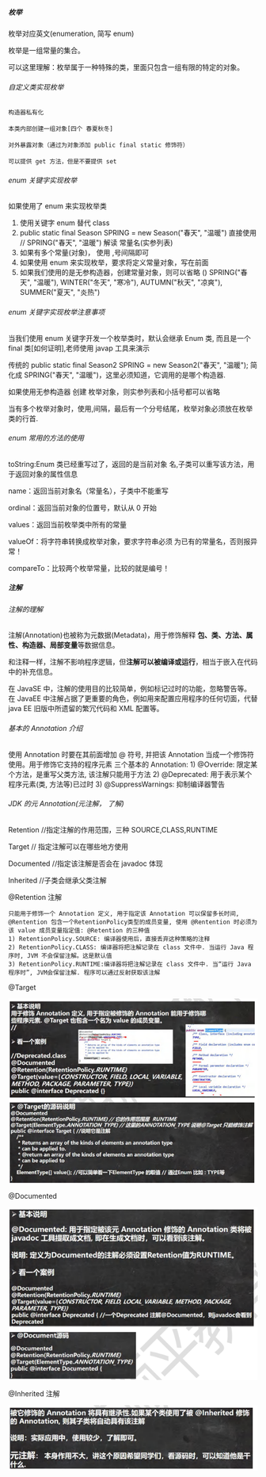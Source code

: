##### 枚举

枚举对应英文(enumeration, 简写 enum)

枚举是一组常量的集合。

可以这里理解：枚举属于一种特殊的类，里面只包含一组有限的特定的对象。

###### 自定义类实现枚举

```
构造器私有化

本类内部创建一组对象[四个 春夏秋冬]

对外暴露对象（通过为对象添加 public final static 修饰符）

可以提供 get 方法，但是不要提供 set
```

###### enum 关键字实现枚举

如果使用了 enum 来实现枚举类

1. 使用关键字 enum 替代 class
2. public static final Season SPRING = new Season("春天", "温暖") 直接使用 // SPRING("春天", "温暖") 解读 常量名(实参列表)
3. 如果有多个常量(对象)， 使用 ,号间隔即可
4. 如果使用 enum 来实现枚举，要求将定义常量对象，写在前面
5. 如果我们使用的是无参构造器，创建常量对象，则可以省略 () SPRING("春天", "温暖"), WINTER("冬天", "寒冷"), AUTUMN("秋天", "凉爽"), SUMMER("夏天", "炎热")

###### enum 关键字实现枚举注意事项

当我们使用 enum 关键字开发一个枚举类时，默认会继承 Enum 类, 而且是一个 final 类[如何证明],老师使用 javap 工具来演示

传统的 public static final Season2 SPRING = new Season2("春天", "温暖"); 简化成 SPRING("春天", "温暖")，这里必须知道，它调用的是哪个构造器.

如果使用无参构造器 创建 枚举对象，则实参列表和小括号都可以省略

当有多个枚举对象时，使用,间隔，最后有一个分号结尾，枚举对象必须放在枚举类的行首.

###### enum 常用的方法的使用

toString:Enum 类已经重写过了，返回的是当前对象 名,子类可以重写该方法，用于返回对象的属性信息

name：返回当前对象名（常量名），子类中不能重写

ordinal：返回当前对象的位置号，默认从 0 开始

values：返回当前枚举类中所有的常量

valueOf：将字符串转换成枚举对象，要求字符串必须 为已有的常量名，否则报异常！

compareTo：比较两个枚举常量，比较的就是编号！

##### 注解

###### 注解的理解

注解(Annotation)也被称为元数据(Metadata)，用于修饰解释 **包、类、方法、属性、构造器、局部变量**等数据信息。

和注释一样，注解不影响程序逻辑，但**注解可以被编译或运行**，相当于嵌入在代码中的补充信息。

在 JavaSE 中，注解的使用目的比较简单，例如标记过时的功能，忽略警告等。在 JavaEE 中注解占据了更重要的角色，例如用来配置应用程序的任何切面，代替 java EE 旧版中所遗留的繁冗代码和 XML 配置等。

###### 基本的 Annotation 介绍

使用 Annotation 时要在其前面增加 @ 符号, 并把该 Annotation 当成一个修饰符使用。用于修饰它支持的程序元素 三个基本的 Annotation: 1) @Override: 限定某个方法，是重写父类方法, 该注解只能用于方法 2) @Deprecated: 用于表示某个程序元素(类, 方法等)已过时 3) @SuppressWarnings: 抑制编译器警告

###### JDK 的元 Annotation(元注解， 了解)

Retention //指定注解的作用范围，三种 SOURCE,CLASS,RUNTIME

Target // 指定注解可以在哪些地方使用

Documented //指定该注解是否会在 javadoc 体现

Inherited //子类会继承父类注解

@Retention 注解

```
只能用于修饰一个 Annotation 定义, 用于指定该 Annotation 可以保留多长时间, @Rentention 包含一个RetentionPolicy类型的成员变量, 使用 @Rentention 时必须为该 value 成员变量指定值: @Retention 的三种值
1) RetentionPolicy.SOURCE: 编译器使用后，直接丢弃这种策略的注释
2) RetentionPolicy.CLASS: 编译器将把注解记录在 class 文件中. 当运行 Java 程序时, JVM 不会保留注解。这是默认值
3) RetentionPolicy.RUNTIME:编译器将把注解记录在 class 文件中. 当“运行 Java 程序时”, JVM会保留注解. 程序可以通过反射获取该注解
```

@Target

![image-20240827113910115](./images/image-20240827113910115.png)

@Documented

![image-20240827113939343](./images/image-20240827113939343.png)

@Inherited 注解

![image-20240827114008683](./images/image-20240827114008683.png)
